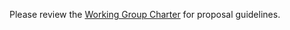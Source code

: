 Please review the [Working Group Charter](@@charter-url@@) for proposal guidelines.

<!-- RATIONALE FOR THIS FILE: IT IS DISPLAYED WHEN YOU CREATE AN ISSUE OR MAKE A PR -->
